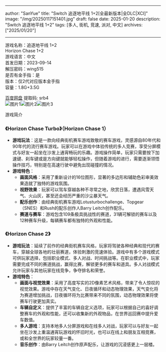 
---
author: "SanYue"
title: "Switch 追逐地平线 1+2[全最新版本|全DLC|XCI]"
image: "/img/20250117151401.jpg"
draft: false
date: 2025-01-20
description: "Switch 追逐地平线 1+2"
tags: [多人, 街机, 竞速, 派对, 中文]
archives: ["2025/01/20"]

---

游戏名称：追逐地平线 1+2   
Horizon Chase 1+2    
游戏语言：中文  
首发日期：2023-09-14  
解压密码：wing515  
是否有金手指：是  
版本：仅2代对应版本金手指   
容量：1.8G+3.5G

[百度网盘](https://pan.baidu.com/s/1ErWePUkU3ppNXGFwR9xM7A) 提取码: srb4  
![图片1](/img/a4d01d.jpg)![图片2](/img/53879d.jpg)![图片3](/img/42690a.jpg)  

游戏简介  
### 《Horizon Chase Turbo》（Horizon Chase 1）
- **游戏玩法**：这是一款向经典街机赛车游戏致敬的赛车游戏，灵感源自80年代和90年代的流行赛车游戏。玩家可以在游戏中体验传统的多人竞赛，享受分屏模式与好友一起坐在沙发上通宵畅玩的乐趣。游戏操作简单，玩家只需要按下加速键、刹车键或是方向键就能够轻松操作，但随着游戏的进行，需要逐渐领悟操作技巧，特别是在高速行驶中避免出现碰撞的情况。
- **游戏特色**：
    - **画面风格**：采用了重新设计的16位图形，显著的多边形和辅助色彩审美效果造就了独特的游戏氛围。
    - **视野效果**：玩家可以驾车穿越各种不寻常之地，欣赏日落，遭遇风雪天气、火山灰，甚至还会经历严重的沙尘暴天气。
    - **配乐创作**：由经典街机赛车游戏Lotusturbochallenge、Topgear（SNES）和Rush的配乐创作人Barry Leitch创作配乐。
    - **赛道与赛车**：游戏包含109条极具挑战性的赛道，31辆可解锁的赛车以及12种赛车升级，每辆赛车都有独特的外观和性能。

### 《Horizon Chase 2》
- **游戏玩法**：延续了前作的经典街机赛车风格，玩家将驾驶各种经典和现代的赛车，穿越全球各地的壮丽赛道，体验刺激的竞速体验。游戏中有多个游戏模式可供玩家选择，包括职业模式、多人对战、时间挑战等。在职业模式中，玩家需要完成不同的赛道挑战，赢得比赛，解锁更多的赛车和道具。多人对战模式允许玩家与其他玩家在线竞争，争夺排名和荣誉。
- **游戏特色**：
    - **画面与视觉效果**：采用了高度写实的2D像素艺术风格，带来了令人惊叹的视觉效果。游戏中存在天气变化、日夜循环和动态物理效果，天气变化将为赛道增加挑战，日夜循环将为比赛带来不同的氛围，动态物理效果将使赛车行驶更加真实。
    - **车辆自定义**：提供了丰富的车辆自定义选项，玩家可以根据自己的喜好调整赛车的外观和性能，还可以收集新的外观物品，在世界巡回赛中提升爱车数值。
    - **多人游戏**：支持本地多人分屏游戏和在线多人对战，玩家可以与好友一起坐在沙发上重温通宵玩游戏的怀旧时光，也可以在线上和朋友互相竞赛，或和全世界的玩家较量一番。
    - **音乐创作**：由Barry Leitch创作原声配乐，让游戏的沉浸感更上一层楼。
